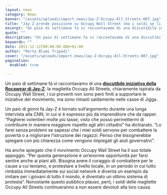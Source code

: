 ```yaml
---
layout: news
category: News
banner: "/assets/uploads/import.news/Jay-Z-Occupy-All-Streets-007.jpg"
title: "Jay-Z prende posizione su Occupy Wall Street (ma i soldi se li tiene lui)"
excerpt: "Un paio di settimane fa vi raccontavamo di una discutibile iniziativa della Rocawear di Jay-Z: la maglietta Occupy All Streets, chiaramente ispirata da Occupy Wall Street, i cui proventi non sono però finiti a supportare le iniziative del movimento, ma sono rimasti saldamente nelle casse di Jigga. Un paio di giorni fa Jay-Z è tornato [&hellip"
quote: ""
description: "Un paio di settimane fa vi raccontavamo di una discutibile iniziativa della Rocawear di Jay-Z: la maglietta Occupy All Streets, chiaramente ispirata da Occupy Wall Street, i cui proventi non sono però finiti a supportare le iniziative del movimento, ma sono rimasti saldamente nelle casse di Jigga. Un paio di giorni fa Jay-Z è tornato [&hellip"
keywords: ""
date: 2011-12-11T00:00:00.000+01:00
author: "Marta Blumi Tripodi"
cover: "/assets/uploads/import.news/Jay-Z-Occupy-All-Streets-007.jpg"
pagination:
  enabled: true

---
```


Un paio di settimane fa vi raccontavamo di una [**discutibile iniziativa della Rocawear di Jay-Z**](https://hotmc.com/archivi/articoli/201111/vergognamociperloro.4132.html "http://hotmc.com/archivi/articoli/201111/vergognamociperloro.4132.html"): la maglietta Occupy All Streets, chiaramente ispirata da Occupy Wall Street, i cui proventi non sono però finiti a supportare le iniziative del movimento, ma sono rimasti saldamente nelle casse di Jigga.

Un paio di giorni fa Jay-Z è tornato sull’argomento durante una lunga intervista alla CNN, in cui si è espresso più da imprenditore che da rapper. “Pagherei volentieri molte più tasse, visto che posso permettermi di contribuire in maniera maggiore rispetto agli altri cittadini” ha dichiarato. “Lo farei senza problemi se sapessi che i miei soldi servono per combattere la povertà o a migliorare l’istruzione dei ragazzi. Penso che bisognerebbe spiegare con più chiarezza come vengono impiegati gli aiuti governativi”.

Ha anche spiegato che il movimento Occupy Wall Street ha il suo totale appoggio. “Per questa generazione è un’enorme opportunità per farsi sentire anche ai piani alti. Bisogna avere il coraggio di combattere per le cause a cui teniamo, e protestare a livello locale, in un periodo in cui tutto rimbalza immediatamente sui social network e diventa un esempio da imitare per i giovani di tutto il mondo, è diventato un ottimo sistema di protesta”. Nonostante questo pubblico plauso, però, i soldi delle magliette Occupy All Streets continueranno a non essere devoluti alla loro causa.